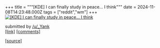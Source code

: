 +++
title = """[KDE] I can finally study in peace... I think"""
date = 2024-11-08T14:23:48.000Z
tags = ["reddit","wm"]
+++
[![[KDE] I can finally study in peace... I think](https://external-preview.redd.it/bHBvN210cTZ0b3pkMbeDFbmJovlih1Png-7QqZ-suf_DzHB71UE_dRgNhKuP.png?width=640&crop=smart&auto=webp&s=2a386fe1ebe01d005ad91755d198564e3e5f9d27 "[KDE] I can finally study in peace... I think")](https://www.reddit.com/r/unixporn/comments/1gmjoem/kde_i_can_finally_study_in_peace_i_think/)

submitted by [/u/\_Yank](https://www.reddit.com/user/_Yank)  
[\[link\]](https://v.redd.it/28d4lsq6tozd1) [\[comments\]](https://www.reddit.com/r/unixporn/comments/1gmjoem/kde_i_can_finally_study_in_peace_i_think/)

[[source]](https://www.reddit.com/r/unixporn/comments/1gmjoem/kde_i_can_finally_study_in_peace_i_think/)
